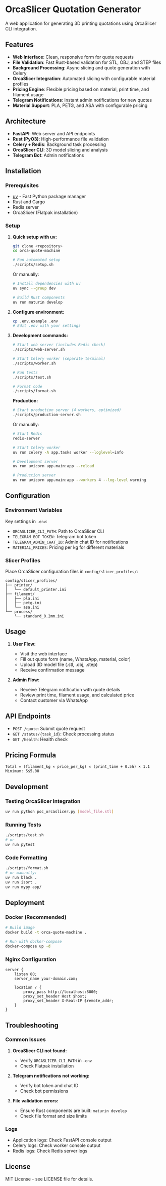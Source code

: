 # OrcaSlicer Quotation Generator

A web application for generating 3D printing quotations using OrcaSlicer CLI integration.

## Features

- **Web Interface**: Clean, responsive form for quote requests
- **File Validation**: Fast Rust-based validation for STL, OBJ, and STEP files
- **Background Processing**: Async slicing and quote generation with Celery
- **OrcaSlicer Integration**: Automated slicing with configurable material profiles
- **Pricing Engine**: Flexible pricing based on material, print time, and filament usage
- **Telegram Notifications**: Instant admin notifications for new quotes
- **Material Support**: PLA, PETG, and ASA with configurable pricing

## Architecture

- **FastAPI**: Web server and API endpoints
- **Rust (PyO3)**: High-performance file validation
- **Celery + Redis**: Background task processing
- **OrcaSlicer CLI**: 3D model slicing and analysis
- **Telegram Bot**: Admin notifications

## Installation

### Prerequisites

- [uv](https://docs.astral.sh/uv/) - Fast Python package manager
- Rust and Cargo
- Redis server
- OrcaSlicer (Flatpak installation)

### Setup

1. **Quick setup with uv:**
   ```bash
   git clone <repository>
   cd orca-quote-machine
   
   # Run automated setup
   ./scripts/setup.sh
   ```

   Or manually:
   ```bash
   # Install dependencies with uv
   uv sync --group dev
   
   # Build Rust components
   uv run maturin develop
   ```

2. **Configure environment:**
   ```bash
   cp .env.example .env
   # Edit .env with your settings
   ```

3. **Development commands:**
   ```bash
   # Start web server (includes Redis check)
   ./scripts/web-server.sh
   
   # Start Celery worker (separate terminal)
   ./scripts/worker.sh
   
   # Run tests
   ./scripts/test.sh
   
   # Format code
   ./scripts/format.sh
   ```

   **Production:**
   ```bash
   # Start production server (4 workers, optimized)
   ./scripts/production-server.sh
   ```

   Or manually:
   ```bash
   # Start Redis
   redis-server
   
   # Start Celery worker
   uv run celery -A app.tasks worker --loglevel=info
   
   # Development server
   uv run uvicorn app.main:app --reload
   
   # Production server
   uv run uvicorn app.main:app --workers 4 --log-level warning
   ```

## Configuration

### Environment Variables

Key settings in `.env`:

- `ORCASLICER_CLI_PATH`: Path to OrcaSlicer CLI
- `TELEGRAM_BOT_TOKEN`: Telegram bot token
- `TELEGRAM_ADMIN_CHAT_ID`: Admin chat ID for notifications
- `MATERIAL_PRICES`: Pricing per kg for different materials

### Slicer Profiles

Place OrcaSlicer configuration files in `config/slicer_profiles/`:
```
config/slicer_profiles/
├── printer/
│   └── default_printer.ini
├── filament/
│   ├── pla.ini
│   ├── petg.ini
│   └── asa.ini
└── process/
    └── standard_0.2mm.ini
```

## Usage

1. **User Flow:**
   - Visit the web interface
   - Fill out quote form (name, WhatsApp, material, color)
   - Upload 3D model file (.stl, .obj, .step)
   - Receive confirmation message

2. **Admin Flow:**
   - Receive Telegram notification with quote details
   - Review print time, filament usage, and calculated price
   - Contact customer via WhatsApp

## API Endpoints

- `POST /quote`: Submit quote request
- `GET /status/{task_id}`: Check processing status
- `GET /health`: Health check

## Pricing Formula

```
Total = (filament_kg × price_per_kg) × (print_time + 0.5h) × 1.1
Minimum: S$5.00
```

## Development

### Testing OrcaSlicer Integration

```bash
uv run python poc_orcaslicer.py [model_file.stl]
```

### Running Tests

```bash
./scripts/test.sh
# or
uv run pytest
```

### Code Formatting

```bash
./scripts/format.sh
# or manually:
uv run black .
uv run isort .
uv run mypy app/
```

## Deployment

### Docker (Recommended)

```bash
# Build image
docker build -t orca-quote-machine .

# Run with docker-compose
docker-compose up -d
```

### Nginx Configuration

```nginx
server {
    listen 80;
    server_name your-domain.com;
    
    location / {
        proxy_pass http://localhost:8000;
        proxy_set_header Host $host;
        proxy_set_header X-Real-IP $remote_addr;
    }
}
```

## Troubleshooting

### Common Issues

1. **OrcaSlicer CLI not found:**
   - Verify `ORCASLICER_CLI_PATH` in `.env`
   - Check Flatpak installation

2. **Telegram notifications not working:**
   - Verify bot token and chat ID
   - Check bot permissions

3. **File validation errors:**
   - Ensure Rust components are built: `maturin develop`
   - Check file format and size limits

### Logs

- Application logs: Check FastAPI console output
- Celery logs: Check worker console output
- Redis logs: Check Redis server logs

## License

MIT License - see LICENSE file for details.